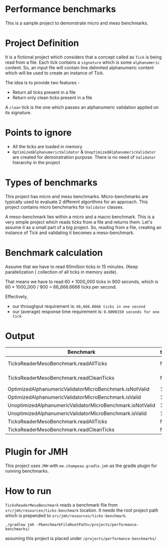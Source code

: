 # Performance benchmarks
This is a sample project to demonstrate micro and meso benchmarks.  

# Project Definition
It is a fictional project which considers that a concept called as ```Tick``` is being read from a file.
Each tick contains a ```signature``` which is some ```alphanumeric``` content. So, an input file will contain line delimited alphanumeric content which
will be used to create an instance of Tick.

The idea is to provide two features -
* Return all ticks present in a file
* Return only clean ticks present in a file

A ```clean``` tick is the one which passes an alphanumeric validation applied on its signature.

# Points to ignore
* All the ticks are loaded in memory
* ```OptimizedAlphanumericValidator``` & ```UnoptimizedAlphanumericValidator``` are created for demonstration purpose. There is no need
of ```Validator``` hierarchy in the project

# Types of benchmarks
This project has micro and meso benchmarks. Micro-benchmarks are typically used to evaluate 2 different algorithms for an approach. This project
contains micro benchmarks for ```Validator``` classes.

A meso-benchmark lies within a micro and a macro benchmark. 
This is a very simple project which reads ticks from a file and returns them. Let's assume it as a small part of a big project. 
So, reading from a file, creating an instance of Tick and validating it becomes a meso-benchmark.

# Benchmark calculation
Assume that we have to read 60million ticks in 15 minutes. (Keep parallelization | collection of all ticks in memory aside).

That means we have to read 60 * 1000_000 ticks in 900 seconds, which is 60 * 1000_000 / 900 = 66_666.6666 ticks per second.

Effectively, 
* our throughput requirement is: ```66,666.6666 ticks in one second```
* our (average) response time requirement is: ```0.0000150 seconds for one tick```

# Output
| Benchmark | totalBenchmarkIterations | totalContentItemsToBeValidated | Mode | Cnt | Score | Error | Units
| --- | --- | --- | --- | --- | --- | --- | --- |
| TicksReaderMesoBenchmark.readAllTicks | N/A | N/A | thrpt | 9 | 12922.777 ± | 3842.944 | ops/s
| TicksReaderMesoBenchmark.readCleanTicks | N/A | N/A | thrpt | 9 | 4317.748 ± | 494.488 | ops/s
| OptimizedAlphanumericValidatorMicroBenchmark.isNotValid | 1000000 | 10000 | thrpt | 9 | 6.197 ± | 0.936 | ops/s 
| OptimizedAlphanumericValidatorMicroBenchmark.isValid | 1000000 | 10000 | thrpt | 9 | 2.060 ± | 0.208 | ops/s
| UnoptimizedAlphanumericValidatorMicroBenchmark.isNotValid | 1000000 | 10000 | thrpt | 9 | 3.096 ± | 0.670 | ops/s
| UnoptimizedAlphanumericValidatorMicroBenchmark.isValid | 1000000 | 10000 | thrpt | 9 | 1.384 ± | 0.325 | ops/s
| TicksReaderMesoBenchmark.readAllTicks | N/A | N/A | avgt | 9 | ≈ 10⁻⁴ | | s/op
| TicksReaderMesoBenchmark.readCleanTicks | N/A | N/A | avgt | 9 | ≈ 10⁻⁴ | | s/op

# Plugin for JMH
This project uses ```JMH``` with ```me.champeau.gradle.jmh``` as the gradle plugin for running benchmarks.

# How to run
```TicksReaderMesoBenchmark``` reads a benchmark file from ```src/jmh/resources/ticks-benchmark``` location. It needs the root project path
which is prepended to ```src/jmh/resources/ticks-benchmark```.

```./gradlew jmh -PbenchmarkFileRootPath=/projects/performance-benchmarks/```

assuming this project is placed under ```/projects/performance-benchmarks/``` 